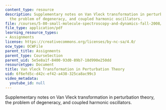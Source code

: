 ```yaml
---
content_type: resource
description: Supplementary notes on Van Vleck transformation in perturbation theory,
  the problem of degeneracy, and coupled harmonic oscillators.
file: /courses/5-80-small-molecule-spectroscopy-and-dynamics-fall-2008/6f6efd5cd42cef42a438325ca8ac99c3_vanvleck_1982.pdf
file_type: application/pdf
learning_resource_types:
- Assignments
license: https://creativecommons.org/licenses/by-nc-sa/4.0/
ocw_type: OCWFile
parent_title: Assignments
parent_type: CourseSection
parent_uid: 5e5e8a1f-8400-93d0-89b7-18d990e250dd
resourcetype: Document
title: Van Vleck Transformation in Perturbation Theory
uid: 6f6efd5c-d42c-ef42-a438-325ca8ac99c3
video_metadata:
  youtube_id: null
---
```

Supplementary notes on Van Vleck transformation in perturbation theory, the problem of degeneracy, and coupled harmonic oscillators.
